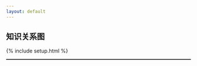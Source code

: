 ```yaml
---
layout: default
---
```


## 知识关系图


{% include setup.html %}


<textarea id="namespace" style='display:none'> {{namespace}} </textarea>

<div id="svg" style="border: 1px solid;overflow: auto"></div>
<!-- <svg width="1500" height="600"></svg> -->
<!-- feed -->
<!-- https://xiashuangxi.github.io/pkb/feed.xml -->

<script src="{{namespace}}/assets/scripts/lib/jquery.min.js"></script>
<script src="{{namespace}}/assets/scripts/lib/d3.v7.min.js"></script>
<script>

	// 	// rss ulr
	// 	// test: https://xiashuangxi.github.io/bookphrase/feed.xml
	// 	// examples:https://observablehq.com/@d3/mobile-patent-suits
	

<!-- test -->
<script>
	var links = [];
	var nodes = [];
	// var types = ['outlink','inlink'];
	var types = ["licensing", "suit", "resolved"];
	var data = [];
	// <svg viewBox="-576,-300,1152,600" style="font: 12px sans-serif;">
	var height = document.documentElement.clientHeight - 150;//600;
	var width  = document.documentElement.clientWidth;//1400;

	var __chart  =function() {
		data = { nodes: nodes, links: links};

		var drag = function(simulation) {
			var dragstarted = function(event,d){
				if(!event.active){
					simulation.alphaTarget(0.3).restart();
				}
				d.fx = d.x;
				d.fy = d.y;
			}

			var dragged = function(event,d){
 				d.fx = event.x;
    		d.fy = event.y;
			}
	
			var dragended = function(event,d){
				if (!event.active) {simulation.alphaTarget(0);}
	    		d.fx = null;
	    		d.fy = null;
			}

			return d3.drag()
				.on('start',dragstarted)
				.on('drag',dragged)
				.on('end',dragended);
		}

		var linkArc = function(d) {
			var r = Math.hypot(d.target.x - d.source.x, d.target.y - d.source.y);
			return `
			    M${d.source.x},${d.source.y}
			    A${r},${r} 0 0,1 ${d.target.x},${d.target.y}
			  `;
		}

		var color = d3.scaleOrdinal(types, d3.schemeCategory10);
		links= data.links.map(d => Object.create(d)),
		nodes= data.nodes.map(d => Object.create(d)),

		simulation= d3.forceSimulation(nodes)
			.force('link', d3.forceLink(links).id(d=> d.id))
			.force('charge', d3.forceManyBody().strength(-350))
			.force('x', d3.forceX())
			.force('y', d3.forceX())
			.restart();
		
		svg= d3.create('svg')
			// .attr('viewBox', [-576,-300,1152,600])
			.attr("viewBox", [-width / 2, -height / 2, width, height])
			.style('font', '12px sans-serif')
			// .attr("style", "max-width: 100%; height: auto; height: intrinsic;");

		svg.append("defs").selectAll("marker")
  	  .data(types)
  	  .join("marker")
  	    .attr("id", d => `arrow-${d}`)
  	    .attr("viewBox", "0 -5 10 10")
  	    .attr("refX", 15)
  	    .attr("refY", -0.5)
  	    .attr("markerWidth", 6)
  	    .attr("markerHeight", 6)
  	    .attr("orient", "auto")
  	  .append("path")
  	    .attr("fill", color)
  	    .attr("d", "M0,-5L10,0L0,5");

		link = svg.append("g")
  	    .attr("fill", "none")
  	    .attr("stroke-width", 0.8)//1.5
  	  .selectAll("path")
  	  .data(links)
  	  .join("path")
  	    .attr("stroke", d => color(d.type))
  	    .attr("marker-end", d => `url(${new URL(`#arrow-${d.type}`, location)})`);

		node = svg.append("g")
      .attr("fill", "currentColor")
      .attr("stroke-linecap", "round")
      .attr("stroke-linejoin", "round")
    .selectAll("g")
    .data(nodes)
    .join("g")
      .call(drag(simulation));

		node.append("circle")
	      .attr("stroke", "white")
	      .attr("stroke-width", 1.5)
	      .attr("r", 4); // 4

      	node.append("text")
	      .attr("x", 8)//8
	      .attr("y", "0.31em")//0.31em
	      .text(d => d.id)
	    .clone(true).lower()
	      .attr("fill", "none")
	      .attr("stroke", "white")
	      .attr("stroke-width", 3);//3

  	simulation.on("tick", () => {
    	link.attr("d", linkArc);
    	node.attr("transform", d => `translate(${d.x},${d.y})`);
  	});
  	// invalidation.then(() => simulation.stop());
		svg.node();
  	document.getElementById('svg').append(svg.node());
	}
  var load_rss_json = function() {
  	var namespace = document.getElementById('namespace').value.trim();
  	var url = "https://xiashuangxi.github.io/pkb/feed.xml?rn="+Date.now();
  	if(namespace.length == 0){
  		url = "/feed.xml?rn="+Date.now();
  	}
  	$.ajax({
  		url: url,
  		success: function(result){
  			var entry  = result.getElementsByTagName("entry")
  			for (var i = entry.length - 1; i >= 0; i--) {
  				var e = entry[i];
  				var title = e.querySelector("title").innerHTML
  				var content = e.querySelector("content").innerHTML
  				var url = e.querySelector('link').getAttribute('href');
  				var m = content.match(/"(\/pkb\/.+)"/);
  				if(m) {
  					var ref = m[1];
  					var m1 = ref.match(/(?<=Title:).+/)
  					if(m1){
						for (var i = nodes.length - 1; i >= 0; i--) {
							var n = nodes[i];
							if(m1[0] == n.id) {
								links.push({
									source: title,
									target: m1[0],
									type: 'licensing'
								})
							}
						}
  					}
  				}
				nodes.push({id: title,link: url});
  			}
  			__chart()
  		}
  	})
	}

	window.onload = function() {load_rss_json()}
	
</script>